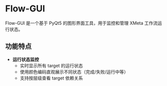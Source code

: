 # Flow-GUI

Flow-GUI 是一个基于 PyQt5 的图形界面工具，用于监控和管理 XMeta 工作流运行状态。

## 功能特点

- **运行状态监控**
  - 实时显示所有 target 的运行状态
  - 使用颜色编码直观展示不同状态（完成/失败/运行中等）
  - 支持按层级查看 target 依赖关系
